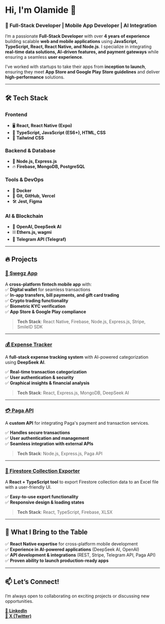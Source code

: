 # Hi, I'm Olamide 👋  

### 🚀 Full-Stack Developer | Mobile App Developer | AI Integration  

I’m a passionate **Full-Stack Developer** with over **4 years of experience** building scalable **web and mobile applications** using **JavaScript, TypeScript, React, React Native, and Node.js**. I specialize in integrating **real-time data solutions, AI-driven features, and payment gateways** while ensuring a seamless **user experience**.  

I've worked with startups to take their apps from **inception to launch**, ensuring they meet **App Store and Google Play Store guidelines** and deliver **high-performance** solutions.  

---

## 🛠️ Tech Stack  

### **Frontend**  
- 🖥️ **React, React Native (Expo)**  
- 📜 **TypeScript, JavaScript (ES6+), HTML, CSS**  
- 🎨 **Tailwind CSS**  

### **Backend & Database**  
- 🚀 **Node.js, Express.js**  
- 🔥 **Firebase, MongoDB, PostgreSQL**  

### **Tools & DevOps**  
- 🐳 **Docker**  
- 🔗 **Git, GitHub, Vercel**  
- 🛠️ **Jest, Figma**  

### **AI & Blockchain**  
- 🤖 **OpenAI, DeepSeek AI**  
- ⛓️ **Ethers.js, wagmi**  
- 📡 **Telegram API (Telegraf)**  

---

## 🔥 Projects  

### [🔹 Swegz App](https://apps.apple.com/ng/app/swegzapp/id6736983550)  
A **cross-platform fintech mobile app** with:  
✅ **Digital wallet** for seamless transactions  
✅ **In-app transfers, bill payments, and gift card trading**  
✅ **Crypto trading functionality**  
✅ **Biometric KYC verification**  
✅ **App Store & Google Play compliance**  

> **Tech Stack**: React Native, Firebase, Node.js, Express.js, Stripe, SmileID SDK  

---  

### [💰 Expense Tracker](https://github.com/akinmiday/expense-tracker)  
A **full-stack expense tracking system** with AI-powered categorization using **DeepSeek AI**.  

✅ **Real-time transaction categorization**  
✅ **User authentication & security**  
✅ **Graphical insights & financial analysis**  

> **Tech Stack**: React, Express.js, MongoDB, DeepSeek AI  

---  

### [💳 Paga API](https://github.com/akinmiday/pagaApi)  
A **custom API** for integrating Paga's payment and transaction services.  

✅ **Handles secure transactions**  
✅ **User authentication and management**  
✅ **Seamless integration with external APIs**  

> **Tech Stack**: Node.js, Express.js, Paga API  

---

### [📂 Firestore Collection Exporter](https://github.com/akinmiday/firebase-database-exporter)  
A **React + TypeScript tool** to export Firestore collection data to an Excel file with a user-friendly UI.  

✅ **Easy-to-use export functionality**  
✅ **Responsive design & loading states**  

> **Tech Stack**: React, TypeScript, Firebase, XLSX  

---  


## 🚀 What I Bring to the Table  
✅ **React Native expertise** for cross-platform mobile development  
✅ **Experience in AI-powered applications** (DeepSeek AI, OpenAI)  
✅ **API development & integrations** (REST, Stripe, Telegram API, Paga API)  
✅ **Proven ability to launch production-ready apps**  

---

## 📫 Let’s Connect!  
I’m always open to collaborating on exciting projects or discussing new opportunities.  
 
[🔗 **LinkedIn**](https://linkedin.com/in/olamide-akinola-53946a1a1)  
[🔗 **X (Twitter)**](https://x.com/akinmiday)  
